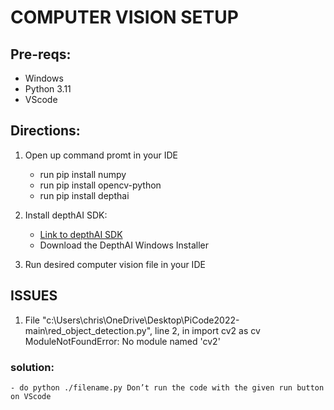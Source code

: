 # COMPUTER VISION SETUP
## Pre-reqs:
- Windows
- Python 3.11
- VScode

## Directions:
1. Open up command promt in your IDE
    - run pip install numpy
    - run pip install opencv-python
    - run pip install depthai

2. Install depthAI SDK:
    - [Link to depthAI SDK](https://docs.luxonis.com/en/latest/pages/tutorials/first_steps/ )
    - Download the DepthAI Windows Installer

3. Run desired computer vision file in your IDE

## ISSUES

1. File "c:\Users\chris\OneDrive\Desktop\PiCode2022-main\red_object_detection.py", line 2, in <module> import cv2 as cv 
ModuleNotFoundError: No module named 'cv2'

### solution:
    - do python ./filename.py Don’t run the code with the given run button on VScode
